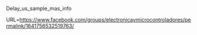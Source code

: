 Delay_us_sample_mas_info

URL=https://www.facebook.com/groups/electronicaymicrocontroladores/permalink/1641756532519763/

